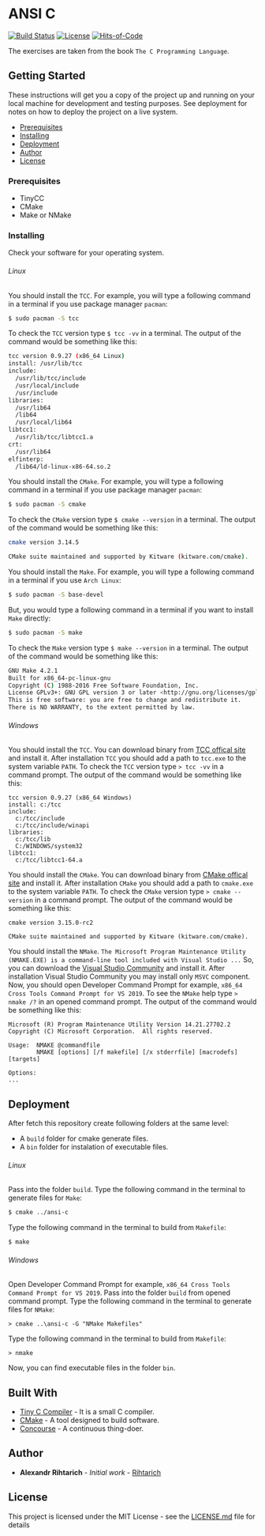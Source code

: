 # ANSI C

[![Build Status](https://concourse.hellofreak.pp.ua/api/v1/teams/main/pipelines/ansi-c/jobs/build/badge)](https://concourse.hellofreak.pp.ua/teams/main/pipelines/ansi-c)
[![License](https://img.shields.io/github/license/Rihtarich/ansi-c.svg?style=popout)](LICENSE.md)
[![Hits-of-Code](https://hitsofcode.com/github/Rihtarich/ansi-c)](https://hitsofcode.com/view/github/Rihtarich/ansi-c)

The exercises are taken from the book `The C Programming Language`.

## Getting Started

These instructions will get you a copy of the project up and running on your local machine for development and testing purposes.
See deployment for notes on how to deploy the project on a live system.

- [Prerequisites](#Prerequisites)
- [Installing](#Installing)
- [Deployment](#Deployment)
- [Author](#Author)
- [License](#License)

### Prerequisites

- TinyCC
- CMake
- Make or NMake

### Installing

Check your software for your operating system.

###### Linux

You should install the `TCC`.
For example, you will type a following command in a terminal if you use package manager `pacman`:
```bash
$ sudo pacman -S tcc
```
To check the `TCC` version type `$ tcc -vv` in a terminal.
The output of the command would be something like this:
```bash
tcc version 0.9.27 (x86_64 Linux)
install: /usr/lib/tcc
include:
  /usr/lib/tcc/include
  /usr/local/include
  /usr/include
libraries:
  /usr/lib64
  /lib64
  /usr/local/lib64
libtcc1:
  /usr/lib/tcc/libtcc1.a
crt:
  /usr/lib64
elfinterp:
  /lib64/ld-linux-x86-64.so.2
```

You should install the `CMake`.
For example, you will type a following command in a terminal if you use package manager `pacman`:
```bash
$ sudo pacman -S cmake
```
To check the `CMake` version type `$ cmake --version` in a terminal.
The output of the command would be something like this:
```bash
cmake version 3.14.5

CMake suite maintained and supported by Kitware (kitware.com/cmake).
```

You should install the `Make`.
For example, you will type a following command in a terminal if you use `Arch Linux`:
```bash
$ sudo pacman -S base-devel
```
But, you would type a following command in a terminal if you want to install `Make` directly:
```bash
$ sudo pacman -S make
```
To check the `Make` version type `$ make --version` in a terminal.
The output of the command would be something like this:
```bash
GNU Make 4.2.1
Built for x86_64-pc-linux-gnu
Copyright (C) 1988-2016 Free Software Foundation, Inc.
License GPLv3+: GNU GPL version 3 or later <http://gnu.org/licenses/gpl.html>
This is free software: you are free to change and redistribute it.
There is NO WARRANTY, to the extent permitted by law.
```

###### Windows

You should install the `TCC`.
You can download binary from [TCC offical site](https://bellard.org/tcc/) and install it.
After installation `TCC` you should add a path to `tcc.exe` to the system variable `PATH`.
To check the `TCC` version type `> tcc -vv` in a command prompt.
The output of the command would be something like this:
```pwsh
tcc version 0.9.27 (x86_64 Windows)
install: c:/tcc
include:
  c:/tcc/include
  c:/tcc/include/winapi
libraries:
  c:/tcc/lib
  C:/WINDOWS/system32
libtcc1:
  c:/tcc/libtcc1-64.a
```

You should install the `CMake`.
You can download binary from [CMake offical site](https://cmake.org/) and install it.
After installation `CMake` you should add a path to `cmake.exe` to the system variable `PATH`.
To check the `CMake` version type `> cmake --version` in a command prompt.
The output of the command would be something like this:
```pwsh
cmake version 3.15.0-rc2

CMake suite maintained and supported by Kitware (kitware.com/cmake).
```

You should install the `NMake`.
`The Microsoft Program Maintenance Utility (NMAKE.EXE) is a command-line tool included with Visual Studio ...`
So, you can download the [Visual Studio Community](https://visualstudio.microsoft.com/vs/community/) and install it.
After installation Visual Studio Community you may install only `MSVC` component.
Now, you should open Developer Command Prompt for example, `x86_64 Cross Tools Command Prompt for VS 2019`.
To see the `NMake` help type `> nmake /?` in an opened command prompt.
The output of the command would be something like this:
```pwsh
Microsoft (R) Program Maintenance Utility Version 14.21.27702.2
Copyright (C) Microsoft Corporation.  All rights reserved.

Usage:  NMAKE @commandfile
        NMAKE [options] [/f makefile] [/x stderrfile] [macrodefs] [targets]

Options:
...
```

## Deployment

After fetch this repository create following folders at the same level:
- A `build` folder for cmake generate files.
- A `bin` folder for instalation of executable files.

###### Linux

Pass into the folder `build`.
Type the following command in the terminal to generate files for `Make`:
```bash
$ cmake ../ansi-c
```
Type the following command in the terminal to build from `Makefile`:
```bash
$ make
```

###### Windows

Open Developer Command Prompt for example, `x86_64 Cross Tools Command Prompt for VS 2019`.
Pass into the folder `build` from opened command prompt.
Type the following command in the terminal to generate files for `NMake`:
```pwsh
> cmake ..\ansi-c -G "NMake Makefiles"
```
Type the following command in the terminal to build from `Makefile`:
```pwsh
> nmake
```

Now, you can find executable files in the folder `bin`.

## Built With

* [Tiny C Compiler](https://bellard.org/tcc/) - It is a small C compiler.
* [CMake](https://github.com/Kitware/CMake) - A tool designed to build software.
* [Concourse](https://github.com/concourse/concourse) - A continuous thing-doer.

## Author

* **Alexandr Rihtarich** - *Initial work* - [Rihtarich](https://github.com/Rihtarich)

## License

This project is licensed under the MIT License - see the [LICENSE.md](LICENSE.md) file for details
